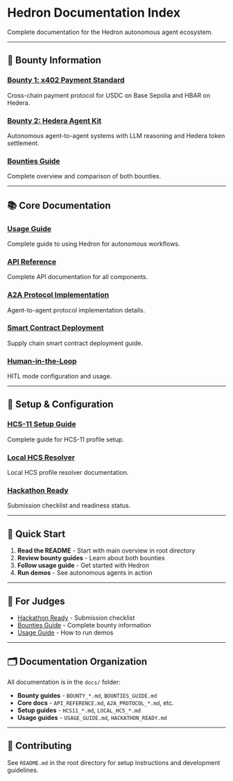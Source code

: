 # Hedron Documentation Index

Complete documentation for the Hedron autonomous agent ecosystem.

---

## 🎯 Bounty Information

### [Bounty 1: x402 Payment Standard](./BOUNTY_1_HEDERA_X402_STANDARD.md)
Cross-chain payment protocol for USDC on Base Sepolia and HBAR on Hedera.

### [Bounty 2: Hedera Agent Kit](./BOUNTY_2_HEDERA_AGENT_KIT.md)
Autonomous agent-to-agent systems with LLM reasoning and Hedera token settlement.

### [Bounties Guide](./BOUNTIES_GUIDE.md)
Complete overview and comparison of both bounties.

---

## 📚 Core Documentation

### [Usage Guide](./USAGE_GUIDE.md)
Complete guide to using Hedron for autonomous workflows.

### [API Reference](./API_REFERENCE.md)
Complete API documentation for all components.

### [A2A Protocol Implementation](./A2A_PROTOCOL_IMPLEMENTATION.md)
Agent-to-agent protocol implementation details.

### [Smart Contract Deployment](./SMART_CONTRACT_DEPLOYMENT.md)
Supply chain smart contract deployment guide.

### [Human-in-the-Loop](./HUMAN_IN_THE_LOOP.md)
HITL mode configuration and usage.

---

## 🔧 Setup & Configuration

### [HCS-11 Setup Guide](./HCS11_SETUP_GUIDE.md)
Complete guide for HCS-11 profile setup.

### [Local HCS Resolver](./LOCAL_HCS_RESOLVER.md)
Local HCS profile resolver documentation.

### [Hackathon Ready](./HACKATHON_READY.md)
Submission checklist and readiness status.

---

## 🚀 Quick Start

1. **Read the README** - Start with main overview in root directory
2. **Review bounty guides** - Learn about both bounties
3. **Follow usage guide** - Get started with Hedron
4. **Run demos** - See autonomous agents in action

---

## 📖 For Judges

- [Hackathon Ready](./HACKATHON_READY.md) - Submission checklist
- [Bounties Guide](./BOUNTIES_GUIDE.md) - Complete bounty information
- [Usage Guide](./USAGE_GUIDE.md) - How to run demos

---

## 🗂️ Documentation Organization

All documentation is in the `docs/` folder:

- **Bounty guides** - `BOUNTY_*.md`, `BOUNTIES_GUIDE.md`
- **Core docs** - `API_REFERENCE.md`, `A2A_PROTOCOL_*.md`, etc.
- **Setup guides** - `HCS11_*.md`, `LOCAL_HCS_*.md`
- **Usage guides** - `USAGE_GUIDE.md`, `HACKATHON_READY.md`

---

## 🤝 Contributing

See `README.md` in the root directory for setup instructions and development guidelines.
